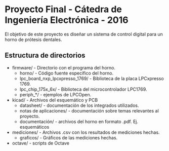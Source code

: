 # Proyecto Final - Cátedra de Ingeniería Electrónica - 2016

El objetivo de este proyecto es diseñar un sistema de control digital para un horno de prótesis dentales. 

## Estructura de directorios

* firmware/ - Directorio con el programa del horno.
  * horno/ - Código fuente específico del horno.
  * lpc_board_nxp_lpcxpresso_1769/ - Biblioteca de la placa LPCxpresso 1769.
  * lpc_chip_175x_6x/ - Biblioteca del microcontrolador LPC1769.
  * periph_*/ - ejemplos de LPCOpen.
* kicad/ - Archivos del esquemático y PCB
  * datasheet/ - documentación de los integrados utilizados.
  * notas de aplicaciones/ - documentación sobre temas relevantes al proyecto.
  * documentación/ - archivos del horno en formato .pdf. Ej. esquemáticos
* mediciones/ - Archivos .csv con los resultados de mediciones hechas.
  * graficos/ - Gráficos de las mediciones hechas.
* octave/ - scripts de Octave

